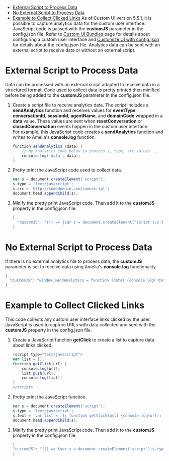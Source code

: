 -   [External Script to Process Data](#CustomUIAnalytics-ExternalScripttoProcessData)
-   [No External Script to Process Data](#CustomUIAnalytics-NoExternalScripttoProcessData)
-   [Example to Collect Clicked Links](#CustomUIAnalytics-ExampletoCollectClickedLinks)
As of Custom UI version 5.5.1, it is possible to capture analytics data for the custom user interface. JavaScript code is passed with the **customJS** parameter in the config.json file.
Refer to [Custom UI Bundles](Custom%20UI%20Bundles) page for details about configuring a custom user interface and [Customize UI with config.json](Customize%20UI%20with%20config_json) for details about the config.json file.
Analytics data can be sent with an external script to receive data or without an external script.
# External Script to Process Data
Data can be processed with an external script adapted to receive data in a structured format. Code used to collect data is pretty printed then minified before being added to the **customJS** parameter in the config.json file.
1.  Create a script file to receive analytics data. The script includes a **sendAnalytics** function and receives values for **eventType**, **conversationId**, **sessionId**, **agentName**, and **domainCode** wrapped in a **data** value. These values are sent when **resetConversation** or **closedConversation** events happen in the custom user interface.  
    For example, this JavaScript code creates a **sendAnalytics** function and writes to Amelia's **console.log** function.  
    ``` groovy
    function sendAnalytics (data) {
        // My analytics code below to process s, type, src values ...
        console.log('data', data);
    }
    ```
2.  Pretty print the JavaScript code used to collect data.  
    ``` groovy
    var s = document.createElement('script');
    s.type = 'text/javascript';
    s.src = 'http://somedomain.com/somescript';
    document.head.appendChild(s);
    ```
3.  Minify the pretty print JavaScript code. Then add it to the **customJS** property in the config.json file.  
    ``` groovy
    {
      "customJS": "(() => {var s = document.createElement('script');s.type = 'text/javascript';s.src = 'http://somedomain.com/somescript';document.head.appendChild(s);})();"
    }
    ```
# No External Script to Process Data
If there is no external analytics file to process data, the **customJS** parameter is set to receive data using Amelia's **console.log** functionality.
``` groovy
{
  "customJS": "window.sendAnalytics = function (data) {console.log('data', data);};"
}
```
# Example to Collect Clicked Links
This code collects any custom user interface links clicked by the user. JavaScript is used to capture URLs with data collected and sent with the **customJS** property in the config.json file.
1.  Create a JavaScript function **getClick** to create a list to capture data about links clicked.  
    ``` groovy
    <script type="text/javascript">
    var list = []; 
    function getClick(url) {
        console.log(url);
        list.push(url);
        console.log(list);
    }
    </script>
    ```
2.  Pretty print the JavaScript function.  
    ``` groovy
    var s = document.createElement('script');
    s.type = 'text/javascript';
    s.text = 'var list = []; function getClick(url) {console.log(url); list.push(url); console.log(list);}';
    document.head.appendChild(s);
    ```
3.  Minify the pretty print JavaScript code. Then add it to the **customJS** property in the config.json file.  
    ``` groovy
    {
    "customJS": "(() => {var s = document.createElement('script');s.type = 'text/javascript';s.text = 'var list = []; function getClick(url) {console.log(url);list.push(url);console.log(list);}';document.head.appendChild(s);})();"
    }
    ```
